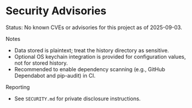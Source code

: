 # Security Advisories

Status: No known CVEs or advisories for this project as of 2025-09-03.

Notes

- Data stored is plaintext; treat the history directory as sensitive.
- Optional OS keychain integration is provided for configuration values, not for stored history.
- Recommended to enable dependency scanning (e.g., GitHub Dependabot and pip-audit) in CI.

Reporting

- See `SECURITY.md` for private disclosure instructions.

